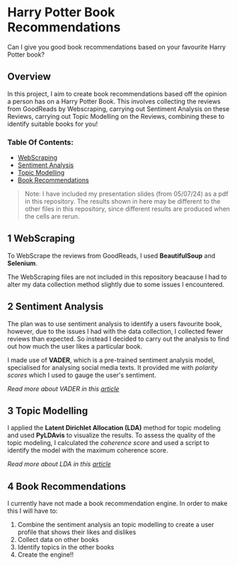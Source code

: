 # Harry Potter Book Recommendations
 Can I give you good book recommendations based on your favourite Harry Potter book?
 
 ## Overview
 In this project, I aim to create book recommendations based off the opinion a person has on a Harry Potter Book. This involves collecting the reviews from GoodReads by Webscraping, carrying out Sentiment Analysis on these Reviews, carrying out Topic Modelling on the Reviews, combining these to identify suitable books for you!
 
 
### Table Of Contents:
* [WebScraping](#1)
* [Sentiment Analysis](#2)
* [Topic Modelling](#3)
* [Book Recommendations](#4)

> Note: I have included my presentation slides (from 05/07/24) as a pdf in this repository. The results shown in here may be different to the other files in this repository, since different results are produced when the cells are rerun.

## **1** WebScraping <a class="anchor" id="1"></a>
To WebScrape the reviews from GoodReads, I used **BeautifulSoup** and **Selenium**. 

The WebScraping files are not included in this repository beacause I had to alter my data collection method slightly due to some issues I encountered. 

## **2** Sentiment Analysis <a class="anchor" id="2"></a>
The plan was to use sentiment analysis to identify a users favourite book, however, due to the issues I had with the data collection, I collected fewer reviews than expected. So instead I decided to carry out the analysis to find out how much the user likes a particular book. 

I made use of **VADER**, which is a pre-trained sentiment analysis model, specialised for analysing social media texts. It provided me with _polarity scores_ which I used to gauge the user's sentiment.

_Read more about VADER in this [article](https://medium.com/@rslavanyageetha/vader-a-comprehensive-guide-to-sentiment-analysis-in-python-c4f1868b0d2e)_

## **3** Topic Modelling <a class="anchor" id="3"></a>
I applied the **Latent Dirichlet Allocation (LDA)** method for topic modeling and used **PyLDAvis** to visualize the results.
To assess the quality of the topic modeling, I calculated the _coherence score_ and used a script to identify the model with the maximum coherence score.

_Read more about LDA in this [article](https://towardsdatascience.com/latent-dirichlet-allocation-lda-9d1cd064ffa2)_

## **4** Book Recommendations <a class="anchor" id="4"></a>
I currently have not made a book recommendation engine. In order to make this I will have to:
 1. Combine the sentiment analysis an topic modelling to create a user profile that shows their likes and dislikes
 2. Collect data on other books
 3. Identify topics in the other books
 4. Create the engine!!
